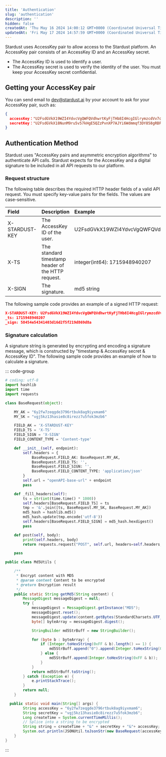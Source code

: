 ```yaml
---
title: 'Authentication'
slug: 'authentication'
description: ''
hidden: false
createdAt: 'Thu May 16 2024 14:00:12 GMT+0000 (Coordinated Universal Time)'
updatedAt: 'Fri May 17 2024 14:57:59 GMT+0000 (Coordinated Universal Time)'
---
```


Stardust uses AccessKey pair to allow access to the Stardust platform. An AccessKey pair consists of an AccessKey ID and an AccessKey secret.

- The AccessKey ID is used to identify a user.
- The AccessKey secret is used to verify the identity of the user. You must keep your AccessKey secret confidential.

## Getting your AccessKey pair

You can send email to [dev@stardust.ai](mailto:dev@stardust.ai) by your account to ask for your AccessKey pair, such as:

```json AK/SK
{
  accessKey："U2FsdGVkX19WZI4YdvcVgQWFQVdhwrtKyFjTHb8I4HcgIGlrymzcdVv7cnsCfpox",
  secretKey："U2FsdGVkX18NunM9ru5v57kHgE5QZzPvnXP7AJYi6Wdmmqf3DY858gRBFSjSC123"
}
```

## Authentication Method

Stardust uses "AccessKey pairs and asymmetric encryption algorithms" to authenticate API calls. Stardust expects for the AccessKey and a digital signature to be included in all API requests to our platform.

### Request structure

The following table describes the required HTTP header fields of a valid API request. You must specify key-value pairs for the fields. The values are case-sensitive.

| Field          | Description                                        | Example                        |
| :------------- | :------------------------------------------------- | :----------------------------- |
| X-STARDUST-KEY | The AccessKey ID of the user.                      | U2FsdGVkX19WZI4YdvcVgQWFQVd... |
| X-TS           | The standard timestamp header of the HTTP request. | integer(int64): 1715948940207  |
| X-SIGN         | The signature.                                     | md5 string                     |

The following sample code provides an example of a signed HTTP request:

```json Header
X-STARDUST-KEY: U2FsdGVkX19WZI4YdvcVgQWFQVdhwrtKyFjTHb8I4HcgIGlrymzcdVv7cnsCfpoj
_ts: 1715948940207
_sign: 58454e54341403d16d2f5f219d869d8a
```

### Signature calculation

A signature string is generated by encrypting and encoding a signature message, which is constructed by "timestamp & AccessKey secret & AccessKey ID". The following sample code provides an example of how to calculate a signature.

::: code-group

```python
# coding: utf-8
import hashlib
import time
import requests

class BaseRequest(object):

    MY_AK = "6y2fw7zeqgde3796rtbuk8ag9iyxmam6"
    MY_SK = "vgj5kz13hasie8c8irezz7u5fok3mzb6"

    FIELD_AK = 'X-STARDUST-KEY'
    FIELD_TS = 'X-TS'
    FIELD_SIGN = 'X-SIGN'
    FIELD_CONTENT_TYPE = 'Content-type'

    def __init__(self, endpoint):
        self.headers = {
            BaseRequest.FIELD_AK: BaseRequest.MY_AK,
            BaseRequest.FIELD_TS: '',
            BaseRequest.FIELD_SIGN: '',
            BaseRequest.FIELD_CONTENT_TYPE: 'application/json'
        }
        self.url = "openAPI-base-url" + endpoint
        pass

    def _fill_headers(self):
        ts = str(int(time.time() * 1000))
        self.headers[BaseRequest.FIELD_TS] = ts
        tmp = '&'.join([ts, BaseRequest.MY_SK, BaseRequest.MY_AK])
        md5_hash = hashlib.md5()
        md5_hash.update(tmp.encode('utf-8'))
        self.headers[BaseRequest.FIELD_SIGN] = md5_hash.hexdigest()
        pass

    def post(self, body):
        print(self.headers, body)
        return requests.request("POST", self.url, headers=self.headers, data=body)

    pass
```

```java
public class Md5Utils {

    /**
     * Encrypt content with MD5
     * @param content Content to be encrypted
     * @return Encryption result
     */
    public static String getMd5(String content) {
        MessageDigest messageDigest = null;
        try {
            messageDigest = MessageDigest.getInstance("MD5");
            messageDigest.reset();
            messageDigest.update(content.getBytes(StandardCharsets.UTF_8));
            byte[] byteArray = messageDigest.digest();

            StringBuilder md5StrBuff = new StringBuilder();

            for (byte b : byteArray) {
                if (Integer.toHexString(0xFF & b).length() == 1) {
                    md5StrBuff.append("0").append(Integer.toHexString(0xFF & b));
                } else {
                    md5StrBuff.append(Integer.toHexString(0xFF & b));
                }
            }
            return md5StrBuff.toString();
        } catch (Exception e) {
            e.printStackTrace();
        }
        return null;
    }

  public static void main(String[] args) {
        String accessKey = "6y2fw7zeqgde3796rtbuk8ag9iyxmam6";
        String secretKey = "vgj5kz13hasie8c8irezz7u5fok3mzb6";
        Long createTime = System.currentTimeMillis();
        // Splice into a string to be encrypted
        String string = createTime + "&" + secretKey + "&"+ accessKey;
        System.out.println(JSONUtil.toJsonStr(new BaseRequest(accessKey, Md5Utils.getMd5(string), createTime)));
    }
}
```

:::
